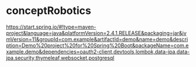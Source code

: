 # conceptRobotics

https://start.spring.io/#!type=maven-project&language=java&platformVersion=2.4.1.RELEASE&packaging=jar&jvmVersion=11&groupId=com.example&artifactId=demo&name=demo&description=Demo%20project%20for%20Spring%20Boot&packageName=com.example.demo&dependencies=oauth2-client,devtools,lombok,data-jpa,data-jpa,security,thymeleaf,websocket,postgresql
